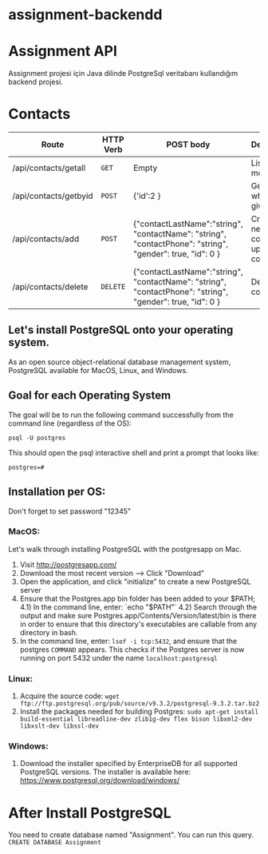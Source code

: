 # assignment-backendd

# Assignment API
Assignment projesi için Java dilinde PostgreSql veritabanı kullandığım backend projesi.


# Contacts

| Route | HTTP Verb	 | POST body	 | Description	 |
| --- | --- | --- | --- |
| /api/contacts/getall | `GET` | Empty | List all movies. |
| /api/contacts/getbyid | `POST` | {'id':2 } | Get contact which given id  |
| /api/contacts/add | `POST` | {"contactLastName":"string",  "contactName":  "string",  "contactPhone":  "string",  "gender":  true,  "id":  0  }| Create a new contact or update contact |
| /api/contacts/delete | `DELETE` | {"contactLastName":"string",  "contactName":  "string",  "contactPhone":  "string",  "gender":  true,  "id":  0  } | Delete a contact. |

## Let's install PostgreSQL onto your operating system.

As an open source object-relational database management system, PostgreSQL available for MacOS, Linux, and Windows.

## Goal for each Operating System
The goal will be to run the following command successfully from the command line (regardless of the OS):

```psql -U postgres```

This should open the psql interactive shell and print a prompt that looks like:

```postgres=# ```

## Installation per OS:

Don't forget to set password "12345"

### MacOS:

Let's walk through installing PostgreSQL with the postgresapp on Mac.

1) Visit http://postgresapp.com/
2) Download the most recent version --> Click "Download"
3) Open the application, and click "initialize" to create a new PostgreSQL server
4) Ensure that the Postgres.app bin folder has been added to your $PATH;
  4.1) In the command line, enter: `echo "$PATH"`
  4.2) Search through the output and make sure Postgres.app/Contents/Version/latest/bin is there
       in order to ensure that this directory's executables are callable from any directory in bash.
5) In the command line, enter: `lsof -i tcp:5432`, and ensure that the postgres `COMMAND` appears.
   This checks if the Postgres server is now running on port 5432 under the name `localhost:postgresql`
   
### Linux:

1) Acquire the source code: `wget ftp://ftp.postgresql.org/pub/source/v9.3.2/postgresql-9.3.2.tar.bz2`
2) Install the packages needed for building Postgres:
   `sudo apt-get install build-essential libreadline-dev zlib1g-dev flex bison libxml2-dev libxslt-dev libssl-dev`

### Windows:
1) Download the installer specified by EnterpriseDB for all supported PostgreSQL versions. The installer is available here:
  https://www.postgresql.org/download/windows/
  
  # After Install PostgreSQL
  You need to create database named "Assignment".
  You can run this query.
  `CREATE DATABASE Assignment`
